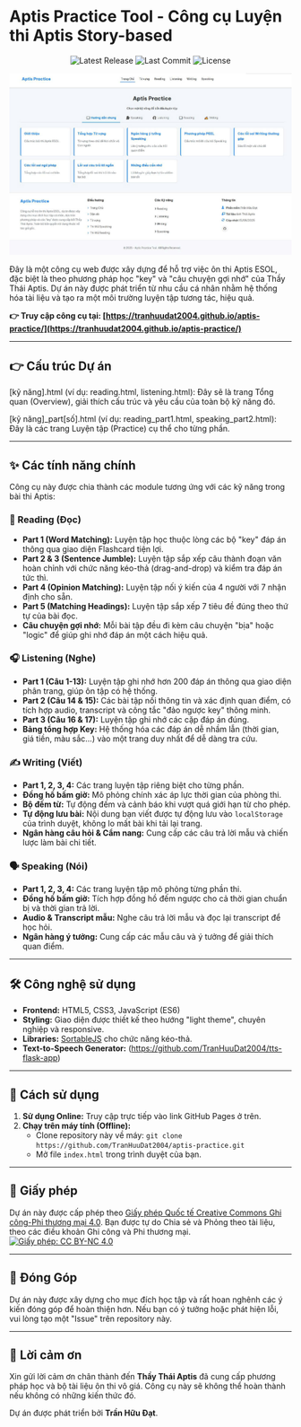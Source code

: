 
# Aptis Practice Tool - Công cụ Luyện thi Aptis Story-based

<p align="center">
 <img src="https://img.shields.io/github/v/release/TranHuuDat2004/aptis-practice?style=for-the-badge" alt="Latest Release">
  <img src="https://img.shields.io/github/last-commit/TranHuuDat2004/aptis-practice?style=for-the-badge" alt="Last Commit">
  <img src="https://img.shields.io/badge/License-CC%20BY--NC%204.0-lightgrey.svg?style=for-the-badge" alt="License">
</p>

<p align="center">
  <img src="screenshot/index.jpg" alt="Aptis" />
</p>

Đây là một công cụ web được xây dựng để hỗ trợ việc ôn thi Aptis ESOL, đặc biệt là theo phương pháp học "key" và "câu chuyện gợi nhớ" của Thầy Thái Aptis. Dự án này được phát triển từ nhu cầu cá nhân nhằm hệ thống hóa tài liệu và tạo ra một môi trường luyện tập tương tác, hiệu quả.

**👉 Truy cập công cụ tại: [https://tranhuudat2004.github.io/aptis-practice/](https://tranhuudat2004.github.io/aptis-practice/)** <!-- Thay link này bằng link GitHub Pages của bạn -->

---

## 👉 Cấu trúc Dự án 

[kỹ năng].html (ví dụ: reading.html, listening.html): Đây sẽ là trang Tổng quan (Overview), giải thích cấu trúc và yêu cầu của toàn bộ kỹ năng đó.

[kỹ năng]_part[số].html (ví dụ: reading_part1.html, speaking_part2.html): Đây là các trang Luyện tập (Practice) cụ thể cho từng phần.

---

## ✨ Các tính năng chính

Công cụ này được chia thành các module tương ứng với các kỹ năng trong bài thi Aptis:

### 📖 Reading (Đọc)
- **Part 1 (Word Matching):** Luyện tập học thuộc lòng các bộ "key" đáp án thông qua giao diện Flashcard tiện lợi.
- **Part 2 & 3 (Sentence Jumble):** Luyện tập sắp xếp câu thành đoạn văn hoàn chỉnh với chức năng kéo-thả (drag-and-drop) và kiểm tra đáp án tức thì.
- **Part 4 (Opinion Matching):** Luyện tập nối ý kiến của 4 người với 7 nhận định cho sẵn.
- **Part 5 (Matching Headings):** Luyện tập sắp xếp 7 tiêu đề đúng theo thứ tự của bài đọc.
- **Câu chuyện gợi nhớ:** Mỗi bài tập đều đi kèm câu chuyện "bịa" hoặc "logic" để giúp ghi nhớ đáp án một cách hiệu quả.

### 🎧 Listening (Nghe)
- **Part 1 (Câu 1-13):** Luyện tập ghi nhớ hơn 200 đáp án thông qua giao diện phân trang, giúp ôn tập có hệ thống.
- **Part 2 (Câu 14 & 15):** Các bài tập nối thông tin và xác định quan điểm, có tích hợp audio, transcript và công tắc "đảo ngược key" thông minh.
- **Part 3 (Câu 16 & 17):** Luyện tập ghi nhớ các cặp đáp án đúng.
- **Bảng tổng hợp Key:** Hệ thống hóa các đáp án dễ nhầm lẫn (thời gian, giá tiền, màu sắc...) vào một trang duy nhất để dễ dàng tra cứu.

### ✍️ Writing (Viết)
- **Part 1, 2, 3, 4:** Các trang luyện tập riêng biệt cho từng phần.
- **Đồng hồ bấm giờ:** Mô phỏng chính xác áp lực thời gian của phòng thi.
- **Bộ đếm từ:** Tự động đếm và cảnh báo khi vượt quá giới hạn từ cho phép.
- **Tự động lưu bài:** Nội dung bạn viết được tự động lưu vào `localStorage` của trình duyệt, không lo mất bài khi tải lại trang.
- **Ngân hàng câu hỏi & Cẩm nang:** Cung cấp các câu trả lời mẫu và chiến lược làm bài chi tiết.

### 🗣️ Speaking (Nói)
- **Part 1, 2, 3, 4:** Các trang luyện tập mô phỏng từng phần thi.
- **Đồng hồ bấm giờ:** Tích hợp đồng hồ đếm ngược cho cả thời gian chuẩn bị và thời gian trả lời.
- **Audio & Transcript mẫu:** Nghe câu trả lời mẫu và đọc lại transcript để học hỏi.
- **Ngân hàng ý tưởng:** Cung cấp các mẫu câu và ý tưởng để giải thích quan điểm.

<!-- ### ⚙️ Text-to-Speech Generator
- Một ứng dụng web nhỏ chạy trên máy tính (sử dụng Python & Flask) giúp tự tạo file audio mẫu từ văn bản, phục vụ việc mở rộng tài liệu học tập. -->

---

## 🛠️ Công nghệ sử dụng

- **Frontend:** HTML5, CSS3, JavaScript (ES6)
- **Styling:** Giao diện được thiết kế theo hướng "light theme", chuyên nghiệp và responsive.
- **Libraries:** [SortableJS](https://github.com/SortableJS/Sortable) cho chức năng kéo-thả.
- **Text-to-Speech Generator:** (https://github.com/TranHuuDat2004/tts-flask-app)

---

## 🚀 Cách sử dụng

1.  **Sử dụng Online:** Truy cập trực tiếp vào link GitHub Pages ở trên.
2.  **Chạy trên máy tính (Offline):**
    - Clone repository này về máy: `git clone https://github.com/TranHuuDat2004/aptis-practice.git`
    - Mở file `index.html` trong trình duyệt của bạn.

---

## 📝 Giấy phép

Dự án này được cấp phép theo [Giấy phép Quốc tế Creative Commons Ghi công-Phi thương mại 4.0](https://creativecommons.org/licenses/by-nc/4.0/).
Bạn được tự do Chia sẻ và Phỏng theo tài liệu, theo các điều khoản Ghi công và Phi thương mại.
[![Giấy phép: CC BY-NC 4.0](https://licensebuttons.net/l/by-nc/4.0/88x31.png)](https://creativecommons.org/licenses/by-nc/4.0/)

---

## 🤝 Đóng Góp

Dự án này được xây dựng cho mục đích học tập và rất hoan nghênh các ý kiến đóng góp để hoàn thiện hơn. Nếu bạn có ý tưởng hoặc phát hiện lỗi, vui lòng tạo một "Issue" trên repository này.

---

## 🙏 Lời cảm ơn

Xin gửi lời cảm ơn chân thành đến **Thầy Thái Aptis** đã cung cấp phương pháp học và bộ tài liệu ôn thi vô giá. Công cụ này sẽ không thể hoàn thành nếu không có những kiến thức đó.

Dự án được phát triển bởi **Trần Hữu Đạt**.
